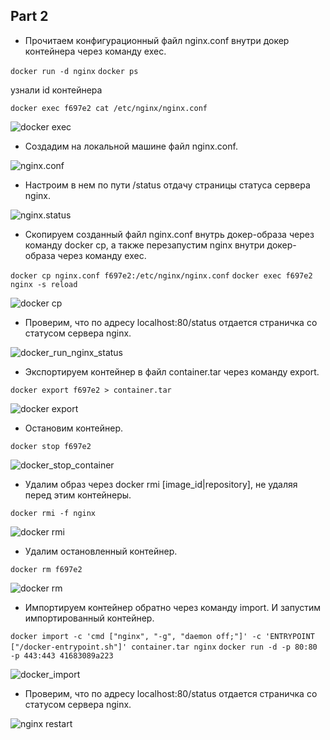 ## Part 2

* Прочитаем конфигурационный файл nginx.conf внутри докер контейнера через команду exec.

```docker run -d nginx```
```docker ps```

узнали id контейнера

```docker exec f697e2 cat /etc/nginx/nginx.conf```

![docker exec](./../screenshots/task_2_1.png "docker_exec")

* Создадим на локальной машине файл nginx.conf.

![nginx.conf](./../screenshots/task_2_2.png "nginx.conf")

* Настроим в нем по пути /status отдачу страницы статуса сервера nginx.

![nginx.status](./../screenshots/task_2_3.png "nginx.status")

* Скопируем созданный файл nginx.conf внутрь докер-образа через команду docker cp, а также перезапустим nginx внутри докер-образа через команду exec.

```docker cp nginx.conf f697e2:/etc/nginx/nginx.conf```
```docker exec f697e2 nginx -s reload```

![docker cp](./../screenshots/task_2_4.png "docker_cp")

* Проверим, что по адресу localhost:80/status отдается страничка со статусом сервера nginx.

![docker_run_nginx_status](./../screenshots/task_2_5.png "docker_run_nginx_status")

* Экспортируем контейнер в файл container.tar через команду export.

```docker export f697e2 > container.tar```

![docker export](./../screenshots/task_2_6.png "docker_export")

* Остановим контейнер.

```docker stop f697e2```

![docker_stop_container](./../screenshots/task_2_7.png "docker_stop_container")

* Удалим образ через docker rmi [image_id|repository], не удаляя перед этим контейнеры.

```docker rmi -f nginx```

![docker rmi](./../screenshots/task_2_8.png "docker_rmi")

* Удалим остановленный контейнер.

```docker rm f697e2```

![docker rm](./../screenshots/task_2_9.png "docker_rm")

* Импортируем контейнер обратно через команду import. И запустим импортированный контейнер.

```docker import -c 'cmd ["nginx", "-g", "daemon off;"]' -c 'ENTRYPOINT ["/docker-entrypoint.sh"]' container.tar nginx```
```docker run -d -p 80:80 -p 443:443 41683089a223```

![docker_import](./../screenshots/task_2_10.png "docker_import")

* Проверим, что по адресу localhost:80/status отдается страничка со статусом сервера nginx.

![nginx restart](./../screenshots/task_2_11.png "nginx_restart")